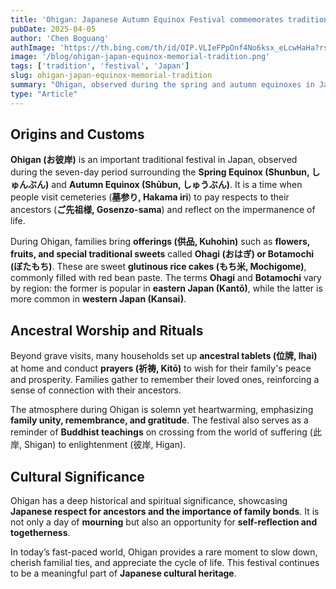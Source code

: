 ```yaml
---
title: 'Ohigan: Japanese Autumn Equinox Festival commemorates tradition'
pubDate: 2025-04-05
author: 'Chen Boguang'
authImage: 'https://th.bing.com/th/id/OIP.VLIeFPpOnf4No6ksx_eLcwHaHa?rs=1&pid=ImgDetMain'
image: '/blog/ohigan-japan-equinox-memorial-tradition.png'
tags: ['tradition', 'festival', 'Japan']
slug: ohigan-japan-equinox-memorial-tradition
summary: "Ohigan, observed during the spring and autumn equinoxes in Japan, is a traditional festival dedicated to honoring ancestors and reflecting on life. This article explores its origins, customs, and cultural significance."
type: "Article"
---
```


## Origins and Customs

**Ohigan (お彼岸)** is an important traditional festival in Japan, observed during the seven-day period surrounding the **Spring Equinox (Shunbun, しゅんぶん)** and **Autumn Equinox (Shūbun, しゅうぶん)**. It is a time when people visit cemeteries (**墓参り, Hakama iri**) to pay respects to their ancestors (**ご先祖様, Gosenzo-sama**) and reflect on the impermanence of life.  

During Ohigan, families bring **offerings (供品, Kuhohin)** such as **flowers, fruits, and special traditional sweets** called **Ohagi (おはぎ) or Botamochi (ぼたもち)**. These are sweet **glutinous rice cakes (もち米, Mochigome)**, commonly filled with red bean paste. The terms **Ohagi** and **Botamochi** vary by region: the former is popular in **eastern Japan (Kantō)**, while the latter is more common in **western Japan (Kansai)**.  

## Ancestral Worship and Rituals  

Beyond grave visits, many households set up **ancestral tablets (位牌, Ihai)** at home and conduct **prayers (祈祷, Kitō)** to wish for their family's peace and prosperity. Families gather to remember their loved ones, reinforcing a sense of connection with their ancestors.  

The atmosphere during Ohigan is solemn yet heartwarming, emphasizing **family unity, remembrance, and gratitude**. The festival also serves as a reminder of **Buddhist teachings** on crossing from the world of suffering (此岸, Shigan) to enlightenment (彼岸, Higan).  

## Cultural Significance  

Ohigan has a deep historical and spiritual significance, showcasing **Japanese respect for ancestors and the importance of family bonds**. It is not only a day of **mourning** but also an opportunity for **self-reflection and togetherness**.  

In today’s fast-paced world, Ohigan provides a rare moment to slow down, cherish familial ties, and appreciate the cycle of life. This festival continues to be a meaningful part of **Japanese cultural heritage**.  
